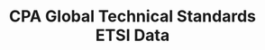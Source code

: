 ---
bigquery: https://console.cloud.google.com/marketplace/product/google_patents_public_datasets/cpa-global-technical-standards-etsi
citation: “CPA Global Technical Standards ETSI Data” by CPA Global (through ETSI IPR)
  is licensed under a Creative Commons Attribution 4.0 International License.
contributors: CPA Global (now owned by Clarivate)
cost: None
description: European Telecommunications Standards Institute (ETSI) IPR dataset for
  technical standards. These are the US assets disclosed by companies as related to
  technical standards in ETSI. The two major ones included are 3GPP and LTE.
documentation: https://github.com/google/patents-public-data/blob/master/tables/dataset_CPA%20Global.md
last_edit: Fri, 03 Dec 2021 11:52:55 GMT
location: https://console.cloud.google.com/marketplace/product/google_patents_public_datasets/cpa-global-technical-standards-etsi
maintained_by: Google Patents Public Data
shortname: technical_standards_etsi
tags:
- standards
- technology
terms_of_use: Creative Commons Attribution 4.0
title: 'CPA Global Technical Standards ETSI Data '
uuid: 289055b8-4e07-4d52-9f5a-7d35fa0d942b
---
